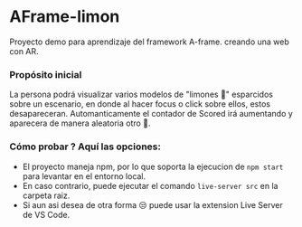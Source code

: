 # AFrame-limon

Proyecto demo para aprendizaje del framework A-frame. creando una web con AR.

### Propósito inicial
La persona podrá visualizar varios modelos de "limones 🍋" esparcidos sobre un escenario, en donde al hacer focus o click sobre ellos, estos desapareceran. Automanticamente el contador de Scored irá aumentando y aparecera de manera aleatoria otro 🍋. 

### Cómo probar ? Aquí las opciones: 
+ El proyecto maneja npm, por lo que soporta la ejecucion de `npm start` para levantar en el entorno local.
+ En caso contrario, puede ejecutar el comando `live-server src` en la carpeta raiz. 
+ Si aun asi desea de otra forma 😒 puede usar la extension Live Server de VS Code. 
